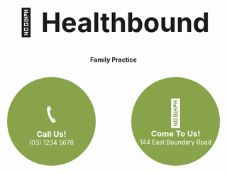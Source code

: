 <h1 style="text-align: center; font-size: 60px;">🏥 Healthbound</h1>
<p style="text-align: center; font-weight: bold;">Family Practice</p>
<br>

<div style="display: flex; justify-content: center; align-items: center; gap: 80px;">

  <!-- Call Us Circle slightly left -->
  <div style="width: 200px; height: 200px; border-radius: 50%; 
              background: #89a34b; 
              display: flex; flex-direction: column; align-items: center; 
              justify-content: center; text-align: center; margin-left: -20px; color: white;">
    <span style="font-size: 60px;">📞</span>
    <span style="font-size: 18px; font-weight: bold;">Call Us!</span>
    <span style="font-size: 14px;">(03) 1234 5678</span>
  </div>

  <!-- Come To Us Circle slightly right -->
  <div style="width: 200px; height: 200px; border-radius: 50%; 
              background: #89a34b; 
              display: flex; flex-direction: column; align-items: center; 
              justify-content: center; text-align: center; margin-right: -20px; color: white;">
    <span style="font-size: 60px;">🏥</span>
    <span style="font-size: 18px; font-weight: bold;">Come To Us!</span>
    <span style="font-size: 14px;">144 East Boundary Road</span>
  </div>

</div>
